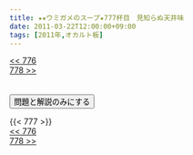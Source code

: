 ```yaml
---
title: ★★ウミガメのスープ★777杯目　見知らぬ天井味
date: 2011-03-22T12:00:00+09:00
tags: [2011年,オカルト板]
---
```

<div class="th_left"><a href="../776"><< 776</a></div>
<div class="th_right"><a href="../778">778 >></a></div>
<br><br>
<script src="../../js/cupsoup.js"></script>
<form>
<input type="button" value="問題と解説のみにする" onClick="toggleCupsoup()">
</form>
{{< 777 >}}
<div class="th_left"><a href="../776"><< 776</a></div>
<div class="th_right"><a href="../778">778 >></a></div>